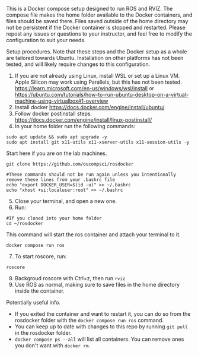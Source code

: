 ﻿This is a Docker compose setup designed to run ROS and RVIZ. 
The compose file makes the home folder available to the Docker containers, and files should be saved there. Files saved outside of the home directory may not be persistent if the Docker container is stopped and restarted.
Please repost any issues or questions to your instructor, and feel free to modify the configuration to suit your needs.

Setup procedures. Note that these steps and the Docker setup as a whole are tailored towards Ubuntu. Installation on other platforms has not been tested, and will likely require changes to this configuration.

1. If you are not already using Linux, install WSL or set up a Linux VM. Apple Silicon may work using Parallels, but this has not been tested. https://learn.microsoft.com/en-us/windows/wsl/install or https://ubuntu.com/tutorials/how-to-run-ubuntu-desktop-on-a-virtual-machine-using-virtualbox#1-overview
2. Install docker https://docs.docker.com/engine/install/ubuntu/
3. Follow docker postinstall steps. https://docs.docker.com/engine/install/linux-postinstall/
4. In your home folder run the following commands:

```
sudo apt update && sudo apt upgrade -y
sudo apt install git x11-utils x11-xserver-utils x11-session-utils -y

```
Start here if you are on the lab machines. 
```
git clone https://github.com/oucompsci/rosdocker

#These commands should not be run again unless you intentionally remove these lines from your .bashrc file
echo "export DOCKER_USER=$(id -u)" >> ~/.bashrc
echo "xhost +si:localuser:root" >> ~/.bashrc
```
5. Close your terminal, and open a new one.
6. Run:
```
#If you cloned into your home folder
cd ~/rosdocker
```
This command will start the ros container and attach your terminal to it.
```
docker compose run ros
```
7. To start roscore, run:
```
roscore
```
8. Backgroud roscore with Ctrl+z, then run ```rviz```
89. Use ROS as normal, making sure to save files in the home directory inside the container.

Potentially useful info.
- If you exited the container and want to restart it, you can do so from the rosdocker folder with the ```docker compose run ros``` command.
- You can keep up to date with changes to this repo by running ```git pull``` in the rosdocker folder.
- ```docker compose ps --all``` will list all containers. You can remove ones you don't want with ```docker rm```.
